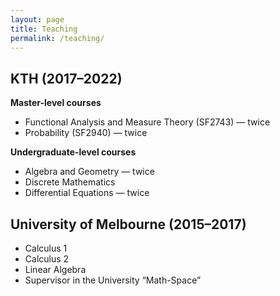 ```yaml
---
layout: page
title: Teaching
permalink: /teaching/
---
```


## KTH (2017–2022)

**Master-level courses**
- Functional Analysis and Measure Theory (SF2743) — twice
- Probability (SF2940) — twice

**Undergraduate-level courses**
- Algebra and Geometry — twice
- Discrete Mathematics
- Differential Equations — twice

## University of Melbourne (2015–2017)

- Calculus 1
- Calculus 2
- Linear Algebra
- Supervisor in the University “Math-Space”
